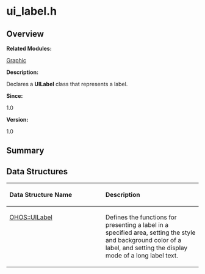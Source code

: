 # ui\_label.h<a name="EN-US_TOPIC_0000001054598145"></a>

## **Overview**<a name="section1034968327093528"></a>

**Related Modules:**

[Graphic](graphic.md)

**Description:**

Declares a  **UILabel**  class that represents a label. 

**Since:**

1.0

**Version:**

1.0

## **Summary**<a name="section1829217548093528"></a>

## Data Structures<a name="nested-classes"></a>

<a name="table997173110093528"></a>
<table><thead align="left"><tr id="row1127574048093528"><th class="cellrowborder" valign="top" width="50%" id="mcps1.1.3.1.1"><p id="p1065022528093528"><a name="p1065022528093528"></a><a name="p1065022528093528"></a>Data Structure Name</p>
</th>
<th class="cellrowborder" valign="top" width="50%" id="mcps1.1.3.1.2"><p id="p1831947499093528"><a name="p1831947499093528"></a><a name="p1831947499093528"></a>Description</p>
</th>
</tr>
</thead>
<tbody><tr id="row232403897093528"><td class="cellrowborder" valign="top" width="50%" headers="mcps1.1.3.1.1 "><p id="p1678452460093528"><a name="p1678452460093528"></a><a name="p1678452460093528"></a><a href="ohos-uilabel.md">OHOS::UILabel</a></p>
</td>
<td class="cellrowborder" valign="top" width="50%" headers="mcps1.1.3.1.2 "><p id="p1948099485093528"><a name="p1948099485093528"></a><a name="p1948099485093528"></a>Defines the functions for presenting a label in a specified area, setting the style and background color of a label, and setting the display mode of a long label text. </p>
</td>
</tr>
</tbody>
</table>

